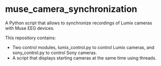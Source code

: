 # muse_camera_synchronization

A Python script that allows to synchronize recordings of Lumix cameras with Muse EEG devices. 

This repository contains:
- Two control modules, lumix_control.py to control Lumix cameras, and sony_control.py to control Sony cameras.
- A script that displays starting cameras at the same time using threads.  